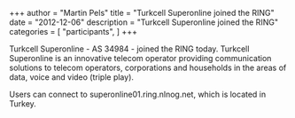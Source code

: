 +++
author = "Martin Pels"
title = "Turkcell Superonline joined the RING"
date = "2012-12-06"
description = "Turkcell Superonline joined the RING"
categories = [
    "participants",
]
+++

Turkcell Superonline - AS 34984 - joined the RING today. Turkcell Superonline is an innovative telecom operator providing communication solutions to telecom operators, corporations and households in the areas of data, voice and video (triple play).

Users can connect to superonline01.ring.nlnog.net, which is located in Turkey.

